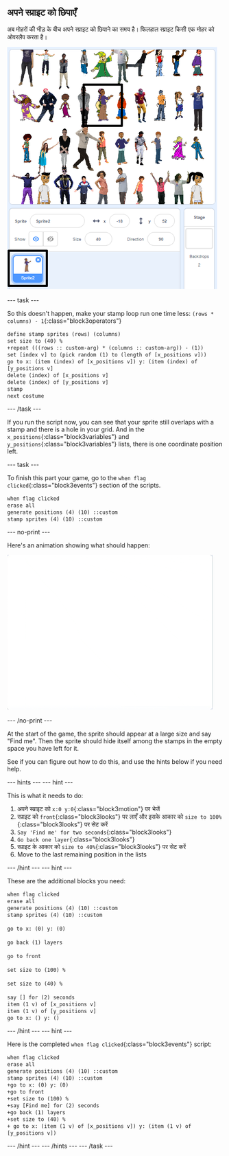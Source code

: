 ## अपने स्प्राइट को छिपाएँ

अब मोहरों की भीड़ के बीच अपने स्प्राइट को छिपाने का समय है। फिलहाल स्प्राइट किसी एक मोहर को ओवरलैप करता है।

![ओवरलैप](images/overplap-annotated.png)

\--- task \---

So this doesn't happen, make your stamp loop run one time less: `(rows * columns) - 1`{:class="block3operators"}

```blocks3
define stamp sprites (rows) (columns)
set size to (40) %
+repeat (((rows :: custom-arg) * (columns :: custom-arg)) - (1))
set [index v] to (pick random (1) to (length of [x_positions v]))
go to x: (item (index) of [x_positions v]) y: (item (index) of [y_positions v]
delete (index) of [x_positions v]
delete (index) of [y_positions v]
stamp
next costume
```

\--- /task \---

If you run the script now, you can see that your sprite still overlaps with a stamp and there is a hole in your grid. And in the `x_positions`{:class="block3variables"} and `y_positions`{:class="block3variables"} lists, there is one coordinate position left.

\--- task \---

To finish this part your game, go to the `when flag clicked`{:class="block3events"} section of the scripts.

```blocks3
when flag clicked
erase all
generate positions (4) (10) ::custom
stamp sprites (4) (10) ::custom
```

\--- no-print \---

Here's an animation showing what should happen:

![animation](images/demo_1.gif)

\--- /no-print \---

At the start of the game, the sprite should appear at a large size and say "Find me". Then the sprite should hide itself among the stamps in the empty space you have left for it.

See if you can figure out how to do this, and use the hints below if you need help.

\--- hints \--- \--- hint \---

This is what it needs to do:

1. अपने स्प्राइट को `x:0 y:0`{:class="block3motion"} पर भेजें
2. स्प्राइट को `front`{:class="block3looks"} पर लाएँ और इसके आकार को `size to 100%`{:class="block3looks"} पर सेट करें
3. `Say 'Find me' for two seconds`{:class="block3looks"}
4. `Go back one layer`{:class="block3looks"}
5. स्प्राइट के आकार को `size to 40%`{:class="block3looks"} पर सेट करें
6. Move to the last remaining position in the lists

\--- /hint \--- \--- hint \---

These are the additional blocks you need:

```blocks3
when flag clicked
erase all
generate positions (4) (10) ::custom
stamp sprites (4) (10) ::custom

go to x: (0) y: (0)

go back (1) layers

go to front

set size to (100) %

set size to (40) %

say [] for (2) seconds
item (1 v) of [x_positions v]
item (1 v) of [y_positions v]
go to x: () y: ()
```

\--- /hint \--- \--- hint \---

Here is the completed `when flag clicked`{:class="block3events"} script:

```blocks3
when flag clicked
erase all
generate positions (4) (10) ::custom
stamp sprites (4) (10) ::custom
+go to x: (0) y: (0)
+go to front
+set size to (100) %
+say [Find me] for (2) seconds
+go back (1) layers
+set size to (40) %
+ go to x: (item (1 v) of [x_positions v]) y: (item (1 v) of [y_positions v])
```

\--- /hint \--- \--- /hints \--- \--- /task \---